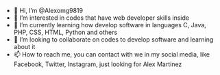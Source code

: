 - 👋 Hi, I’m @Alexomg9819
- 👀 I’m interested in codes that have web developer skills inside
- 🌱 I’m currently learning how develop software in languages C, Java, PHP, CSS, HTML, Python and others
- 💞️ I’m looking to collaborate on codes to develop software and learning about it
- 📫 How to reach me, you can contact with we in my social media, like Facebook, Twitter, Instagram, just looking for Alex Martinez

<!---
Alexomg9819/Alexomg9819 is a ✨ special ✨ repository because its `README.md` (this file) appears on your GitHub profile.
You can click the Preview link to take a look at your changes.
--->
